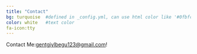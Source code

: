 ```yaml
---
title: "Contact"
bg: turquoise  #defined in _config.yml, can use html color like '#0fbfcf'
color: white   #text color
fa-icon:tty  
---
```


Contact Me:gentgjylbegu123@gmail.com!
